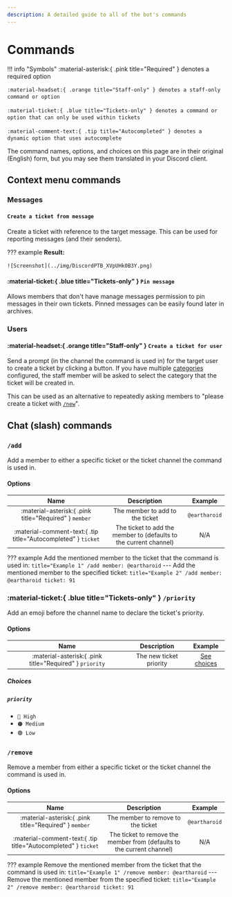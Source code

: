 ```yaml
---
description: A detailed guide to all of the bot's commands
---
```


# Commands

!!! info "Symbols"
	:material-asterisk:{ .pink title="Required" } denotes a required option

	:material-headset:{ .orange title="Staff-only" } denotes a staff-only command or option

	:material-ticket:{ .blue title="Tickets-only" } denotes a command or option that can only be used within tickets

	:material-comment-text:{ .tip title="Autocompleted" } denotes a dynamic option that uses autocomplete


The command names, options, and choices on this page are in their original (English) form,
but you may see them translated in your Discord client. 

## Context menu commands

### Messages

#### `Create a ticket from message`

Create a ticket with reference to the target message.
This can be used for reporting messages (and their senders).

??? example
	**Result:**

	![Screenshot](../img/DiscordPTB_XVpUHk0B3Y.png)

#### :material-ticket:{ .blue title="Tickets-only" } `Pin message`

Allows members that don't have manage messages permission to pin messages in their own tickets.
Pinned messages can be easily found later in archives. 

### Users

#### :material-headset:{ .orange title="Staff-only" } `Create a ticket for user`

Send a prompt (in the channel the command is used in) for the target user to create a ticket by clicking a button.
If you have multiple [categories](./index.md#concept:categories) configured,
the staff member will be asked to select the category that the ticket will be created in.

This can be used as an alternative to repeatedly asking members to "please create a ticket with [`/new`](#new)". 

<!-- TODO: add screenshot -->

## Chat (slash) commands

### `/add`

Add a member to either a specific ticket or the ticket channel the command is used in.  

#### Options

|                                  Name                                  |                            Description                            |    Example    |
| :--------------------------------------------------------------------: | :---------------------------------------------------------------: | :-----------: |
|         :material-asterisk:{ .pink title="Required" } `member`         |                  The member to add to the ticket                  | `@eartharoid` |
| :material-comment-text:{ .tip title="Autocompleted" } `ticket` | The ticket to add the member to (defaults to the current channel) |      N/A      |

??? example
	Add the mentioned member to the ticket that the command is used in:
	``` title="Example 1"
	/add member: @eartharoid
	```
	---
	Add the mentioned member to the specified ticket:
	``` title="Example 2"
	/add member: @eartharoid ticket: 91
	```

### :material-ticket:{ .blue title="Tickets-only" } `/priority`

Add an emoji before the channel name to declare the ticket's priority.

#### Options

|                           Name                           |       Description       |          Example           |
| :------------------------------------------------------: | :---------------------: | :------------------------: |
| :material-asterisk:{ .pink title="Required" } `priority` | The new ticket priority | [See choices](#priority_1) |

##### Choices

##### `priority`

- `🔴 High`
- `🟠 Medium`
- `🟢 Low`

### `/remove`

Remove a member from either a specific ticket or the ticket channel the command is used in.  

#### Options

|                                  Name                                  |                              Description                               |    Example    |
| :--------------------------------------------------------------------: | :--------------------------------------------------------------------: | :-----------: |
|         :material-asterisk:{ .pink title="Required" } `member`         |                   The member to remove to the ticket                   | `@eartharoid` |
| :material-comment-text:{ .tip title="Autocompleted" } `ticket` | The ticket to remove the member from (defaults to the current channel) |      N/A      |

??? example
	Remove the mentioned member from the ticket that the command is used in:
	``` title="Example 1"
	/remove member: @eartharoid
	```
	---
	Remove the mentioned member from the specified ticket:
	``` title="Example 2"
	/remove member: @eartharoid ticket: 91
	```
